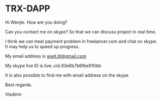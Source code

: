 # TRX-DAPP

Hi Wenjie. 
How are you doing? 

Can you contact me on skype? 
So that we can discuss project in real time. 

I think we can treat payment problem in freelancer.com and chat on skype. 
It may help us to speed up progress.  

My email address is wwit.llt@gmail.com

My skype live ID is  live:.cid.93e6b7b6fbe910bb

It is also possible to find me with email address on the skype


Best regards.

Vladimir
